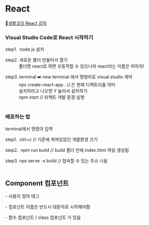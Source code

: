 # React
🔗[생활코딩 React 강의](https://youtube.com/playlist?list=PLuHgQVnccGMCOGstdDZvH41x0Vtvwyxu7)

### Visual Studio Code로 React 시작하기  
step1.  node.js 설치

step2. 새로운 폴더 만들어서 열기  
           폴더명 react로 하면 오동작할 수 있으니까 react라는 이름은 피하자! 

step3. terminal ➡️ new terminal 에서 명령어로 visual studio 제어  
           npx create-react-app . //.은 현재 디렉토리를 의미    
           설치하라고 나오면 Y 눌러서 설치하기    
           npm start // 리액트 개발 환경 실행
<br>
<br>
### 배포하는 법
terminal에서 명령어 입력

step1.  ctrl+c // 기존에 켜져있었던 개발환경 끄기

step2.  npm run build // build 폴더 안에 index.html 파일 생성됨

step3.  npx serve -s build // 접속할 수 있는 주소 나옴
<br>
<br>
## Component 컴포넌트
\- 사용자 정의 태그

\- 컴포넌트 이름은 반드시 대문자로 시작해야함

\- 함수 컴포넌트 / class 컴포넌트 가 있음
